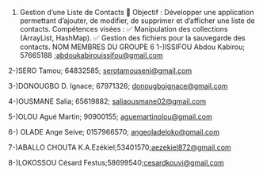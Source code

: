 1. Gestion d’une Liste de Contacts 📇
Objectif : Développer une application permettant d’ajouter, de modifier, de supprimer et d’afficher une liste de contacts.
Compétences visées :
✅ Manipulation des collections (ArrayList, HashMap).
✅ Gestion des fichiers pour la sauvegarde des contacts.
NOM MEMBRES DU GROUPE 6
1-)ISSIFOU Abdou Kabirou; 57665188 ;abdoukabirouissifou@gmail.com

2-)SERO Tamou; 64832585; serotamouseni@gmail.com

3-)DONOUGBO D. Ignace; 67971326; donougboignace@gmail.com

4-)OUSMANE Salia; 65619882; saliaousmane02@gmail.com

5-)OLOU Agué Martin; 90900155; aguemartinolou@gmail.com

6-) OLADE Ange Seive; 0157966570; angeoladeloko@gmail.com

7-)ABALLO CHOUTA K.A.Ezékiel;53401570;aezekiel872@gmail.com

8-)LOKOSSOU Césard Festus;58699540;cesardkouvi@gmail.com

